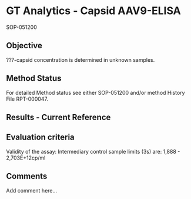 # GT Analytics - Capsid AAV9-ELISA

SOP-051200

## Objective

???-capsid concentration is determined in unknown samples.  

## Method Status

For detailed Method status see either SOP-051200 and/or method History File RPT-000047.  

## Results - Current Reference

## Evaluation criteria

Validity of the assay: Intermediary control sample limits (3s) are: 1,888 - 2,703E+12cp/ml  

## Comments

Add comment here...
